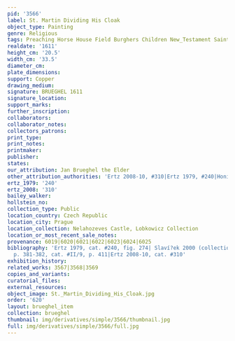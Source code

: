 ```yaml
---
pid: '3566'
label: St. Martin Dividing His Cloak
object_type: Painting
genre: Religious
tags: Preaching Horse House Field Burghers Children New_Testament Saint Wagon
realdate: '1611'
height_cm: '20.5'
width_cm: '33.5'
diameter_cm: 
plate_dimensions: 
support: Copper
drawing_medium: 
signature: BRUEGHEL 1611
signature_location: 
support_marks: 
further_inscription: 
collaborators: 
collaborator_notes: 
collectors_patrons: 
print_type: 
print_notes: 
printmaker: 
publisher: 
states: 
our_attribution: Jan Brueghel the Elder
other_attribution_authorities: 'Ertz 2008-10, #310|Ertz 1979, #240|Honig database'
ertz_1979: '240'
ertz_2008: '310'
bailey_walker: 
hollstein_no: 
collection_type: Public
location_country: Czech Republic
location_city: Prague
location_collection: Nelahozeves Castle, Lobkowicz Collection
location_or_most_recent_sale_notes: 
provenance: 6019|6020|6021|6022|6023|6024|6025
bibliography: 'Ertz 1979, cat. #240, fig. 274| Slaví?ek 2000 (collection catalogue),
  p. 381-382, cat. #II/9, p. 411|Ertz 2008-10, cat. #310'
exhibition_history: 
related_works: 3567|3568|3569
copies_and_variants: 
curatorial_files: 
external_resources: 
object_image: St._Martin_Dividing_His_Cloak.jpg
order: '620'
layout: brueghel_item
collection: brueghel
thumbnail: img/derivatives/simple/3566/thumbnail.jpg
full: img/derivatives/simple/3566/full.jpg
---
```

